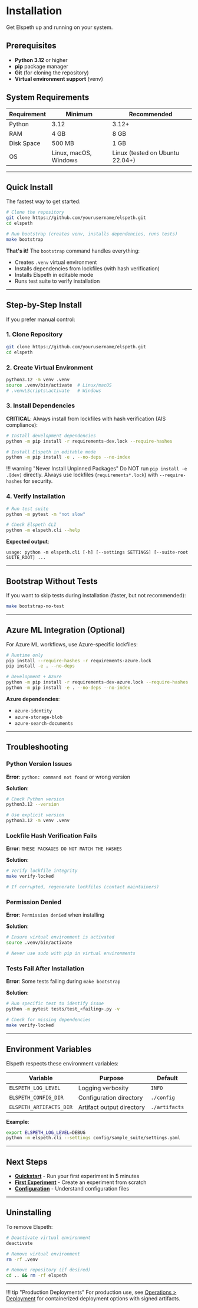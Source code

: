 # Installation

Get Elspeth up and running on your system.

## Prerequisites

- **Python 3.12** or higher
- **pip** package manager
- **Git** (for cloning the repository)
- **Virtual environment support** (venv)

## System Requirements

| Requirement | Minimum | Recommended |
|-------------|---------|-------------|
| Python | 3.12 | 3.12+ |
| RAM | 4 GB | 8 GB |
| Disk Space | 500 MB | 1 GB |
| OS | Linux, macOS, Windows | Linux (tested on Ubuntu 22.04+) |

---

## Quick Install

The fastest way to get started:

```bash
# Clone the repository
git clone https://github.com/yourusername/elspeth.git
cd elspeth

# Run bootstrap (creates venv, installs dependencies, runs tests)
make bootstrap
```

**That's it!** The `bootstrap` command handles everything:
- Creates `.venv` virtual environment
- Installs dependencies from lockfiles (with hash verification)
- Installs Elspeth in editable mode
- Runs test suite to verify installation

---

## Step-by-Step Install

If you prefer manual control:

### 1. Clone Repository

```bash
git clone https://github.com/yourusername/elspeth.git
cd elspeth
```

### 2. Create Virtual Environment

```bash
python3.12 -m venv .venv
source .venv/bin/activate  # Linux/macOS
# .venv\Scripts\activate   # Windows
```

### 3. Install Dependencies

**CRITICAL**: Always install from lockfiles with hash verification (AIS compliance):

```bash
# Install development dependencies
python -m pip install -r requirements-dev.lock --require-hashes

# Install Elspeth in editable mode
python -m pip install -e . --no-deps --no-index
```

!!! warning "Never Install Unpinned Packages"
    Do NOT run `pip install -e .[dev]` directly. Always use lockfiles (`requirements*.lock`) with `--require-hashes` for security.

### 4. Verify Installation

```bash
# Run test suite
python -m pytest -m "not slow"

# Check Elspeth CLI
python -m elspeth.cli --help
```

**Expected output**:
```
usage: python -m elspeth.cli [-h] [--settings SETTINGS] [--suite-root SUITE_ROOT] ...
```

---

## Bootstrap Without Tests

If you want to skip tests during installation (faster, but not recommended):

```bash
make bootstrap-no-test
```

---

## Azure ML Integration (Optional)

For Azure ML workflows, use Azure-specific lockfiles:

```bash
# Runtime only
pip install --require-hashes -r requirements-azure.lock
pip install -e . --no-deps

# Development + Azure
python -m pip install -r requirements-dev-azure.lock --require-hashes
python -m pip install -e . --no-deps --no-index
```

**Azure dependencies**:
- `azure-identity`
- `azure-storage-blob`
- `azure-search-documents`

---

## Troubleshooting

### Python Version Issues

**Error**: `python: command not found` or wrong version

**Solution**:
```bash
# Check Python version
python3.12 --version

# Use explicit version
python3.12 -m venv .venv
```

### Lockfile Hash Verification Fails

**Error**: `THESE PACKAGES DO NOT MATCH THE HASHES`

**Solution**:
```bash
# Verify lockfile integrity
make verify-locked

# If corrupted, regenerate lockfiles (contact maintainers)
```

### Permission Denied

**Error**: `Permission denied` when installing

**Solution**:
```bash
# Ensure virtual environment is activated
source .venv/bin/activate

# Never use sudo with pip in virtual environments
```

### Tests Fail After Installation

**Error**: Some tests failing during `make bootstrap`

**Solution**:
```bash
# Run specific test to identify issue
python -m pytest tests/test_<failing>.py -v

# Check for missing dependencies
make verify-locked
```

---

## Environment Variables

Elspeth respects these environment variables:

| Variable | Purpose | Default |
|----------|---------|---------|
| `ELSPETH_LOG_LEVEL` | Logging verbosity | `INFO` |
| `ELSPETH_CONFIG_DIR` | Configuration directory | `./config` |
| `ELSPETH_ARTIFACTS_DIR` | Artifact output directory | `./artifacts` |

**Example**:
```bash
export ELSPETH_LOG_LEVEL=DEBUG
python -m elspeth.cli --settings config/sample_suite/settings.yaml
```

---

## Next Steps

- **[Quickstart](quickstart.md)** - Run your first experiment in 5 minutes
- **[First Experiment](first-experiment.md)** - Create an experiment from scratch
- **[Configuration](../user-guide/configuration.md)** - Understand configuration files

---

## Uninstalling

To remove Elspeth:

```bash
# Deactivate virtual environment
deactivate

# Remove virtual environment
rm -rf .venv

# Remove repository (if desired)
cd .. && rm -rf elspeth
```

---

!!! tip "Production Deployments"
    For production use, see [Operations > Deployment](../operations/deployment.md) for containerized deployment options with signed artifacts.
